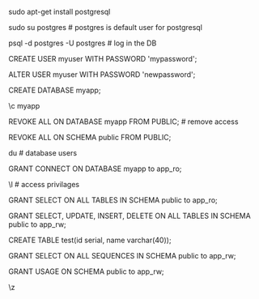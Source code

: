 sudo apt-get install postgresql

sudo su postgres # postgres is default user for postgresql

psql -d postgres -U postgres # log in the DB

CREATE USER myuser WITH PASSWORD 'mypassword';

ALTER USER myuser WITH PASSWORD 'newpassword';

CREATE DATABASE myapp;

\c myapp

REVOKE ALL ON DATABASE myapp FROM PUBLIC; # remove access 

REVOKE ALL ON SCHEMA public FROM PUBLIC;

du # database users

GRANT CONNECT ON DATABASE myapp to app_ro; 

\l # access privilages

GRANT SELECT ON ALL TABLES IN SCHEMA public to app_ro;

GRANT SELECT, UPDATE, INSERT, DELETE ON ALL TABLES IN SCHEMA public to app_rw;

CREATE TABLE test(id serial, name varchar(40));

GRANT SELECT ON ALL SEQUENCES IN SCHEMA public to app_rw;

GRANT USAGE ON SCHEMA public to app_rw;

\z

